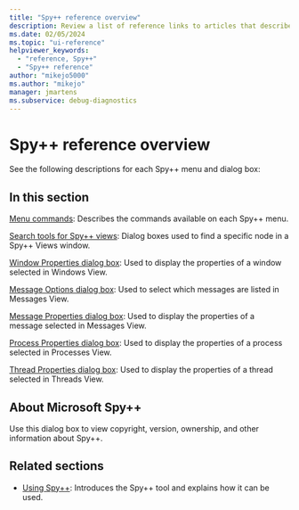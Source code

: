 ```yaml
---
title: "Spy++ reference overview"
description: Review a list of reference links to articles that describe each menu command and dialog box in the Spy++ debugging tool.
ms.date: 02/05/2024
ms.topic: "ui-reference"
helpviewer_keywords:
  - "reference, Spy++"
  - "Spy++ reference"
author: "mikejo5000"
ms.author: "mikejo"
manager: jmartens
ms.subservice: debug-diagnostics
---
```


# Spy++ reference overview

See the following descriptions for each Spy++ menu and dialog box:

## In this section

 [Menu commands](menu-commands.md): Describes the commands available on each Spy++ menu.

 [Search tools for Spy++ views](search-tools-for-spy-increment-views.md): Dialog boxes used to find a specific node in a Spy++ Views window.

 [Window Properties dialog box](window-properties-dialog-box.md): Used to display the properties of a window selected in Windows View.

 [Message Options dialog box](message-options-dialog-box.md): Used to select which messages are listed in Messages View.

 [Message Properties dialog box](message-properties-dialog-box.md): Used to display the properties of a message selected in Messages View.

 [Process Properties dialog box](process-properties-dialog-box.md): Used to display the properties of a process selected in Processes View.

 [Thread Properties dialog box](thread-properties-dialog-box.md): Used to display the properties of a thread selected in Threads View.

## About Microsoft Spy++

Use this dialog box to view copyright, version, ownership, and other information about Spy++.

## Related sections

- [Using Spy++](using-spy-increment.md): Introduces the Spy++ tool and explains how it can be used.
